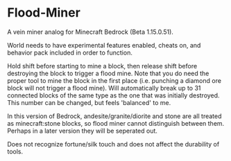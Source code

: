 # Flood-Miner
A vein miner analog for Minecraft Bedrock (Beta 1.15.0.51).

World needs to have experimental features enabled, cheats on, and behavior pack included in order to function.

Hold shift before starting to mine a block, then release shift before destroying the block to trigger a flood mine. Note that you do need the proper tool to mine the block in the first place (i.e. punching a diamond ore block will not trigger a flood mine). Will automatically break up to 31 connected blocks of the same type as the one that was initially destroyed. This number can be changed, but feels 'balanced' to me.

In this version of Bedrock, andesite/granite/diorite and stone are all treated as minecraft:stone blocks, so flood miner cannot distinguish between them. Perhaps in a later version they will be seperated out.

Does not recognize fortune/silk touch and does not affect the durability of tools.
